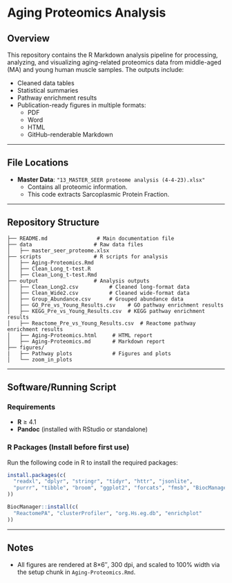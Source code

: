 # Aging Proteomics Analysis

## Overview
This repository contains the R Markdown analysis pipeline for processing, analyzing, and visualizing aging-related proteomics data from middle-aged (MA) and young human muscle samples. The outputs include:
- Cleaned data tables
- Statistical summaries
- Pathway enrichment results
- Publication-ready figures in multiple formats:
  - PDF
  - Word
  - HTML
  - GitHub-renderable Markdown

---

## File Locations
- **Master Data**: `"13_MASTER_SEER proteome analysis (4-4-23).xlsx"`
  - Contains all proteomic information.
  - This code extracts Sarcoplasmic Protein Fraction.

---

## Repository Structure

```
├── README.md                # Main documentation file
├── data                    # Raw data files
│   ├── master_seer_proteome.xlsx
├── scripts                 # R scripts for analysis
│   ├── Aging-Proteomics.Rmd
│   ├── Clean_Long_t-test.R
│   ├── Clean_Long_t-test.Rmd
├── output                  # Analysis outputs
│   ├── Clean_Long2.csv          # Cleaned long-format data
│   ├── Clean_Wide2.csv          # Cleaned wide-format data
│   ├── Group_Abundance.csv      # Grouped abundance data
│   ├── GO_Pre_vs_Young_Results.csv    # GO pathway enrichment results
│   ├── KEGG_Pre_vs_Young_Results.csv  # KEGG pathway enrichment results
│   ├── Reactome_Pre_vs_Young_Results.csv  # Reactome pathway enrichment results
│   ├── Aging-Proteomics.html     # HTML report
│   ├── Aging-Proteomics.md       # Markdown report
├── figures/ 
|   ├── Pathway plots             # Figures and plots
│   └── zoom_in_plots
```

---

## Software/Running Script

### Requirements
- **R** ≥ 4.1  
- **Pandoc** (installed with RStudio or standalone)  

### R Packages (Install before first use)
Run the following code in R to install the required packages:

```r
install.packages(c(
  "readxl", "dplyr", "stringr", "tidyr", "httr", "jsonlite",
  "purrr", "tibble", "broom", "ggplot2", "forcats", "fmsb", "BiocManager"
))

BiocManager::install(c(
  "ReactomePA", "clusterProfiler", "org.Hs.eg.db", "enrichplot"
))
```

---

## Notes
- All figures are rendered at 8×6″, 300 dpi, and scaled to 100% width via the setup chunk in `Aging-Proteomics.Rmd`.